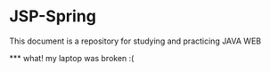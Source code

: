 # JSP-Spring

This document is a repository for studying and practicing JAVA WEB

*** what! my laptop was broken :( 



